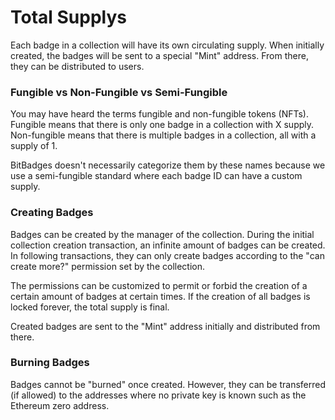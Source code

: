 # Total Supplys

Each badge in a collection will have its own circulating supply. When initially created, the badges will be sent to a special "Mint" address. From there, they can be distributed to users.

### **Fungible vs Non-Fungible vs Semi-Fungible**

You may have heard the terms fungible and non-fungible tokens (NFTs). Fungible means that there is only one badge in a collection with X supply. Non-fungible means that there is multiple badges in a collection, all with a supply of 1.

BitBadges doesn't necessarily categorize them by these names because we use a semi-fungible standard where each badge ID can have a custom supply.

### **Creating Badges**

Badges can be created by the manager of the collection. During the initial collection creation transaction, an infinite amount of badges can be created. In following transactions, they can only create badges according to the "can create more?" permission set by the collection.

The permissions can be customized to permit or forbid the creation of a certain amount of badges at certain times. If the creation of all badges is locked forever, the total supply is final.

Created badges are sent to the "Mint" address initially and distributed from there.

### **Burning Badges**

Badges cannot be "burned" once created. However, they can be transferred (if allowed) to the addresses where no private key is known such as the Ethereum zero address.
